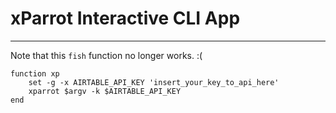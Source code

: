 # xParrot Interactive CLI App

---

Note that this `fish` function no longer works. :(

```fish
function xp
    set -g -x AIRTABLE_API_KEY 'insert_your_key_to_api_here'
    xparrot $argv -k $AIRTABLE_API_KEY
end
```
